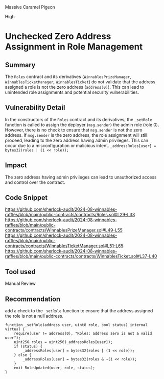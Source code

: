 Massive Caramel Pigeon

High

# Unchecked Zero Address Assignment in Role Management

## Summary
The `Roles` contract and its derivatives (`WinnablesPrizeManager`, `WinnablesTicketManager`, `WinnablesTicket`) do not validate that the address assigned a role is not the zero address (`address(0)`). This can lead to unintended role assignments and potential security vulnerabilities.

## Vulnerability Detail
In the constructors of the `Roles` contract and its derivatives, the `_setRole` function is called to assign the deployer (`msg.sender`) the admin role (role 0). However, there is no check to ensure that `msg.sender` is not the zero address. If `msg.sender` is the zero address, the role assignment will still proceed, leading to the zero address having admin privileges. This can occur due to a misconfiguration or malicious intent.
`_addressRoles[user] = bytes32(roles | (1 << role));`

## Impact
The zero address having admin privileges can lead to unauthorized access and control over the contract.

## Code Snippet
https://github.com/sherlock-audit/2024-08-winnables-raffles/blob/main/public-contracts/contracts/Roles.sol#L29-L33
https://github.com/sherlock-audit/2024-08-winnables-raffles/blob/main/public-contracts/contracts/WinnablesPrizeManager.sol#L49-L55
https://github.com/sherlock-audit/2024-08-winnables-raffles/blob/main/public-contracts/contracts/WinnablesTicketManager.sol#L51-L65
https://github.com/sherlock-audit/2024-08-winnables-raffles/blob/main/public-contracts/contracts/WinnablesTicket.sol#L37-L40

## Tool used

Manual Review

## Recommendation
add a check to the `_setRole` function to ensure that the address assigned the role is not a null address.
```solidity
function _setRole(address user, uint8 role, bool status) internal virtual {
    require(user != address(0), "Roles: address zero is not a valid user");
    uint256 roles = uint256(_addressRoles[user]);
    if (status) {
        _addressRoles[user] = bytes32(roles | (1 << role));
    } else {
        _addressRoles[user] = bytes32(roles & ~(1 << role));
    }
    emit RoleUpdated(user, role, status);
}
```